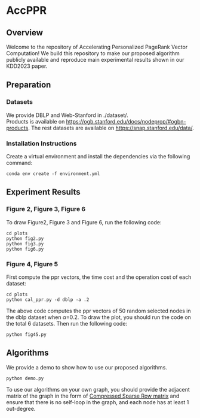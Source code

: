 # AccPPR

## Overview

Welcome to the repository of Accelerating Personalized PageRank Vector Computation! We build this repository to make our proposed algorithm publicly available and reproduce main experimental results shown in our KDD2023 paper.

## Preparation

### Datasets 

We provide DBLP and Web-Stanford in ./dataset/. \
Products is available on https://ogb.stanford.edu/docs/nodeprop/#ogbn-products.
The rest datasets are available on https://snap.stanford.edu/data/. 

### Installation Instructions

Create a virtual environment and install the dependencies via the following command:

```shell
conda env create -f environment.yml
```

## Experiment Results

### Figure 2, Figure 3, Figure 6

To draw Figure2, Figure 3 and Figure 6, run the following code:

```shell
cd plots
python fig2.py
python fig3.py
python fig6.py
```

### Figure 4, Figure 5

First compute the ppr vectors, the time cost and the operation cost of each dataset:

```shell
cd plots
python cal_ppr.py -d dblp -a .2
```

The above code computes the ppr vectors of 50 random selected nodes in the dblp dataset when $\alpha$=0.2. To draw the plot, you should run the code on the total 6 datasets. Then run the following code:

```shell
python fig45.py
```

## Algorithms

We provide a demo to show how to use our proposed algorithms.

```shell
python demo.py
```

To use our algorithms on your own graph, you should provide the adjacent matrix of the graph in the form of [Compressed Sparse Row matrix](https://docs.scipy.org/doc/scipy/reference/generated/scipy.sparse.csr_matrix.html) and ensure that there is no self-loop in the graph, and each node has at least 1 out-degree.   
